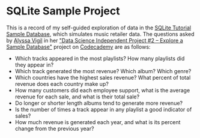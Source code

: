 # SQLite Sample Project

This is a record of my self-guided exploration of data in the [SQLite Tutorial](https://www.sqlitetutorial.net/) [Sample Database](https://www.sqlitetutorial.net/sqlite-sample-database/), which simulates music retailer data. The questions asked by [Alyssa Vigil](https://discuss.codecademy.com/u/alyssavigil/summary) in her ["Data Science Independent Project #2 – Explore a Sample Database"](https://discuss.codecademy.com/t/data-science-independent-project-2-explore-a-sample-database/419945) project on [Codecademy](https://www.codecademy.com/about) are as follows:

- Which tracks appeared in the most playlists? How many playlists did they appear in?
- Which track generated the most revenue? Which album? Which genre?
- Which countries have the highest sales revenue? What percent of total revenue does each country make up?
- How many customers did each employee support, what is the average revenue for each sale, and what is their total sale?
- Do longer or shorter length albums tend to generate more revenue?
- Is the number of times a track appear in any playlist a good indicator of sales?
- How much revenue is generated each year, and what is its percent change from the previous year?
